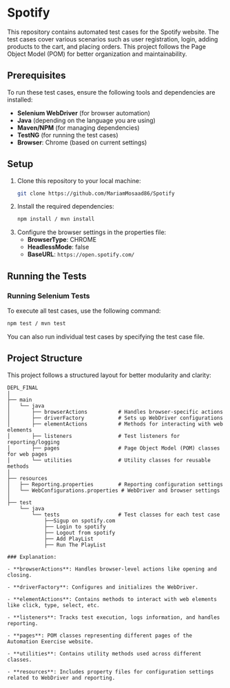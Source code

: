 # Spotify

This repository contains automated test cases for the Spotify website. The test cases cover various scenarios such as user registration, login, adding products to the cart, and placing orders. This project follows the Page Object Model (POM) for better organization and maintainability.

## Prerequisites

To run these test cases, ensure the following tools and dependencies are installed:

- **Selenium WebDriver** (for browser automation)
- **Java** (depending on the language you are using)
- **Maven/NPM** (for managing dependencies)
- **TestNG** (for running the test cases)
- **Browser**: Chrome (based on current settings)



## Setup

1. Clone this repository to your local machine:
   ```bash
   git clone https://github.com/MariamMosaad86/Spotify
   ```
2. Install the required dependencies:
   ```bash
   npm install / mvn install
   ```
3. Configure the browser settings in the properties file:
   - **BrowserType**: CHROME
   - **HeadlessMode**: false
   - **BaseURL**: `https://open.spotify.com/`

## Running the Tests

### Running Selenium Tests

To execute all test cases, use the following command:
```bash
npm test / mvn test
```

You can also run individual test cases by specifying the test case file.


## Project Structure

This project follows a structured layout for better modularity and clarity:

```
DEPL_FINAL
│
├── main
│   └── java
│       ├── browserActions          # Handles browser-specific actions
│       ├── driverFactory           # Sets up WebDriver configurations
│       ├── elementActions          # Methods for interacting with web elements
│       ├── listeners               # Test listeners for reporting/logging
│       ├── pages                   # Page Object Model (POM) classes for web pages
│       └── utilities               # Utility classes for reusable methods
│
├── resources
│   ├── Reporting.properties        # Reporting configuration settings
│   └── WebConfigurations.properties # WebDriver and browser settings
│
├── test
    └── java
        └── tests                   # Test classes for each test case
            ├──Sigup on spotify.com
            ├── Login to spotify
            ├── Logout from spotify
            ├── Add PlayList
            ├── Run The PlayList
            
### Explanation:

- **browserActions**: Handles browser-level actions like opening and closing.
  
- **driverFactory**: Configures and initializes the WebDriver.

- **elementActions**: Contains methods to interact with web elements like click, type, select, etc.

- **listeners**: Tracks test execution, logs information, and handles reporting.

- **pages**: POM classes representing different pages of the Automation Exercise website.

- **utilities**: Contains utility methods used across different classes.

- **resources**: Includes property files for configuration settings related to WebDriver and reporting.

